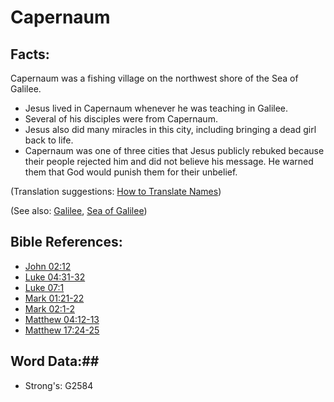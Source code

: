 # Capernaum #

## Facts: ##

Capernaum was a fishing village on the northwest shore of the Sea of Galilee.

 * Jesus lived in Capernaum whenever he was teaching in Galilee.
 * Several of his disciples were from Capernaum.
 * Jesus also did many miracles in this city, including bringing a dead girl back to life.
 * Capernaum was one of three cities that Jesus publicly rebuked because their people rejected him and did not believe his message. He warned them that God would punish them for their unbelief.

(Translation suggestions: [How to Translate Names](rc://en/ta/man/translate/translate-names))

(See also: [Galilee](galilee.md), [Sea of Galilee](seaofgalilee.md))

## Bible References: ##

* [John 02:12](rc://en/tn/help/jhn/02/12)
* [Luke 04:31-32](rc://en/tn/help/luk/04/31)
* [Luke 07:1](rc://en/tn/help/luk/07/01)
* [Mark 01:21-22](rc://en/tn/help/mrk/01/21)
* [Mark 02:1-2](rc://en/tn/help/mrk/02/01)
* [Matthew 04:12-13](rc://en/tn/help/mat/04/12)
* [Matthew 17:24-25](rc://en/tn/help/mat/17/24)

## Word Data:##

* Strong's: G2584
